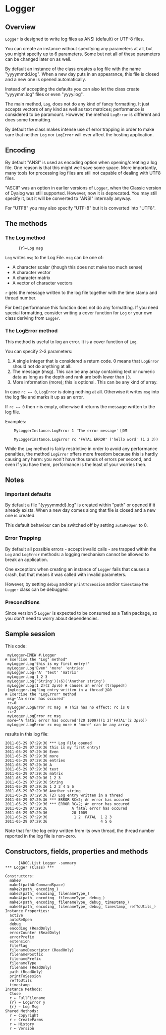 # Logger


## Overview 

`Logger` is designed to write log files as ANSI (default) or UTF-8 files. 

You can create an instance without specifying any parameters at all, but you might specify up to 6 parameters.
Some but not all of these parameters can be changed later on as well.

By default an instance of the class creates a log file with the name "yyyymmdd.log". When a new day puts in an appearance, this file is closed and a new one is opened automatically.

Instead of accepting the defaults you can also let the class create "yyyymm.log" files or even "yyyy.log".

The main method, `Log`, does not do any kind of fancy formatting. It just accepts vectors of any kind as well as text matrices; performance is considered to be paramount. However, the method `LogError`  is different and does some formatting.

By default the class makes intense use of error trapping in order to make sure that neither `Log` nor `LogError` will ever affect the hosting application.

## Encoding 

By default "ANSI" is used as encoding option when opening/creating a log file. One reason is that this might well save some space. More importantly, many tools for processing log files are still not capable of dealing with UTF8 files.

"ASCII" was an option in earlier versions of `Logger`, when the Classic version of Dyalog was still supported. However, now it is deprecated. You may still specify it, but it will be converted to "ANSI" internally anyway.

For "UTF8" you may also specify "UTF-8" but it is converted into "UTF8".


## The methods 

### The Log method 

``` 
      {r}←Log msg 
```

`Log` writes `msg` to the Log File. `msg` can be one of:

* A character scalar (though this does not make too much sense)
* A character vector
* A character matrix
* A vector of character vectors

`r` gets the message written to the log file together with the time stamp and thread number.

For best performance this function does not do any formatting. If you need special formatting, consider writing a cover function for `Log` or your own class deriving from `Logger`.

### The LogError method 

This method is useful to log an error. It is a cover function of `Log`.

You can specify 2-3 parameters:
 1. A  single integer that is considered a return code. 0 means that `LogError` should not do anything at all.
 1. The message (msg). This can be any array containing text or numeric data as long as the depth and rank are both lower than `|3`.
 1. More information (more); this is optional. This can be any kind of array.

In case `rc ←→ 0`, `LogError` is doing nothing at all. Otherwise it writes `msg` into the log file and marks it up as an error.

If `rc ←→ 0` then `r` is empty, otherwise it returns the message written to the log file.

Examples:

```
    MyLoggerInstance.LogError 1 'The error message' ⎕DM
```


```
    MyLoggerInstance.LogError rc 'FATAL ERROR' ('hello word' (1 2 3))
```

While the `Log` method is fairly restrictive in order to avoid any performance penalties, the method `LogError` offers more freedom because this is hardly causing any harm: you won't have thousands of errors per second, and even if you have them, performance is the least of your worries then.

## Notes 

### Important defaults 
By default a file "{yyyymmdd}.log" is created within "path" or opened if it already  exists. When a new day comes along that file is closed and a new one is created. 

This default behaviour can be switched off by setting `autoReOpen` to 0.

### Error Trapping 
By default all possible errors - accept invalid calls - are trapped within the `Log` and `LogError` methods: a logging mechanism cannot be allowed to break an application. 

One exception: when creating an instance of `Logger` fails that causes a crash, but that means it was called with invalid parameters.

However, by setting `debug` and/or `printToSession` and/or `timestamp` the `Logger` class can be debugged.

### Preconditions 

Since version 5 `Logger` is expected to be consumed as a Tatin package, so you don't need to worry about dependencies.

## Sample session 

This code:

```
 myLogger←⎕NEW #.Logger
⍝ Exercise the "Log" method"
 myLogger.Log'this is my first entry!'
 myLogger.Log'Even' 'more' 'entries'
 myLogger.Log↑'A' 'text' 'matrix'
 myLogger.Log 1 2 3
 myLogger.Log('String')(⍳6)('Another string')
 myLogger.Log(1 2)(2 3⍴⍳6) ⍝ causes an error (trapped!)
 {myLogger.Log'Log entry written in a thread'}&⍬
⍝ Exercise the "LogError" method
 msg←'An error has occured'
 rc←0
 myLogger.LogError rc msg  ⍝ This has no effect: rc is 0
 rc←2
 myLogger.LogError rc msg
 more←'A fatal error has occured'(20 1009)((1 2)'FATAL'(2 3⍴⍳6))
 myLogger.LogError rc msg more ⍝ "more" can be any array
```

results in this log file:

```
2011-05-29 07:29:36 *** Log File opened                 
2011-05-29 07:29:36 this is my first entry!             
2011-05-29 07:29:36 Even                                
2011-05-29 07:29:36 more                                
2011-05-29 07:29:36 entries                             
2011-05-29 07:29:36 A                                   
2011-05-29 07:29:36 text                                
2011-05-29 07:29:36 matrix                              
2011-05-29 07:29:36 1 2 3                               
2011-05-29 07:29:36 String                              
2011-05-29 07:29:36 1 2 3 4 5 6                         
2011-05-29 07:29:36 Another string                      
2011-05-29 07:29:36 (2) Log entry written in a thread   
2011-05-29 07:29:36 *** ERROR RC=2; An error has occured
2011-05-29 07:29:36 *** ERROR RC=2; An error has occured
2011-05-29 07:29:36           A fatal error has occured 
2011-05-29 07:29:36           20 1009                   
2011-05-29 07:29:36            1 2  FATAL  1 2 3        
2011-05-29 07:29:36                        4 5 6        
```

Note that for the log entry written from its own thread, the thread number reported in the log file is non-zero.

## Constructors, fields, properties and methods 

```
      ]ADOC.List Logger -summary
*** Logger (Class) ***

Constructors:
  make0
  make1(pathOrCommandSpace)
  make2(path_ encoding_)
  make3(path_ encoding_ filenameType_)
  make4(path_ encoding_ filenameType_ debug_)
  make5(path_ encoding_ filenameType_ debug_ timestamp_)
  make6(path_ encoding_ filenameType_ debug_ timestamp_ refToUtils_)
Instance Properties:
  active
  autoReOpen
  debug
  encoding (ReadOnly)
  errorCounter (ReadOnly)
  errorPrefix
  extension
  fileFlag
  filenameDescriptor (ReadOnly)
  filenamePostfix
  filenamePrefix
  filenameType
  filename (ReadOnly)
  path (ReadOnly)
  printToSession
  refToUtils
  timestamp
Instance Methods:
  Close
  r ← FullFilename
  {r} ← LogError y
  {r} ← Log Msg
Shared Methods:
  r ← Copyright
  r ← CreateParms
  r ← History
  r ← Version

```
